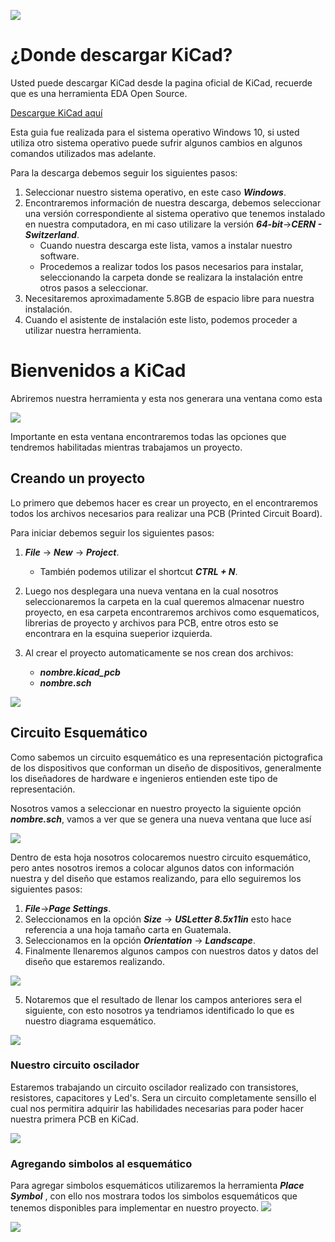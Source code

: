 ![](/img/back.png)

# ¿Donde descargar KiCad?

Usted puede descargar KiCad desde la pagina oficial de KiCad, recuerde que es una herramienta EDA Open Source.

[Descargue KiCad aquí][KiCad_Link]

[KiCad_Link]: https://kicad.org/download/

Esta guia fue realizada para el sistema operativo Windows 10, si usted utiliza otro sistema operativo puede sufrir algunos cambios en algunos comandos utilizados mas adelante.

Para la descarga debemos seguir los siguientes pasos:

1. Seleccionar nuestro sistema operativo, en este caso ***Windows***.
2. Encontraremos información de nuestra descarga, debemos seleccionar una versión correspondiente al sistema operativo que tenemos instalado en nuestra computadora, en mi caso utilizare la versión ***64-bit***->***CERN - Switzerland***.
	- Cuando nuestra descarga este lista, vamos a instalar nuestro software.
	- Procedemos a realizar todos los pasos necesarios para instalar, seleccionando la carpeta donde se realizara la instalación entre otros pasos a seleccionar.
3. Necesitaremos aproximadamente 5.8GB de espacio libre para nuestra instalación.
4. Cuando el asistente de instalación este listo, podemos proceder a utilizar nuestra herramienta.

# Bienvenidos a KiCad

Abriremos nuestra herramienta y esta nos generara una ventana como esta

![](/img/kicadInicio.PNG)

Importante en esta ventana encontraremos todas las opciones que tendremos habilitadas mientras trabajamos un proyecto.

## Creando un proyecto

Lo primero que debemos hacer es crear un proyecto, en el encontraremos todos los archivos necesarios para realizar una PCB (Printed Circuit Board).

Para iniciar debemos seguir los siguientes pasos: 

1. ***File*** -> ***New*** -> ***Project***.
	-	También podemos utilizar el shortcut ***CTRL + N***.

2.  Luego nos desplegara una nueva ventana en la cual nosotros seleccionaremos la carpeta en la cual queremos almacenar nuestro proyecto, en esa carpeta encontraremos archivos como esquematicos, librerias de proyecto y archivos para PCB, entre otros esto se encontrara en la esquina sueperior izquierda.

3.	Al crear el proyecto automaticamente se nos crean dos archivos:
	-	***nombre.kicad_pcb***
	-	***nombre.sch***<br/>


![](/img/img1.PNG)

## Circuito Esquemático

Como sabemos un circuito esquemático es una representación pictografica de los dispositivos que conforman un diseño de dispositivos, generalmente los diseñadores de hardware e ingenieros entienden este tipo de representación. 

Nosotros vamos a seleccionar en nuestro proyecto la siguiente opción ***nombre.sch***, vamos a ver que se genera una nueva ventana que luce así

![](/img/img2.PNG)

Dentro de esta hoja nosotros colocaremos nuestro circuito esquemático, pero antes nosotros iremos a colocar algunos datos con información nuestra y del diseño que estamos realizando, para ello seguiremos los siguientes pasos:

1.	***File***->***Page Settings***.
2.	Seleccionamos en la opción ***Size*** -> ***USLetter 8.5x11in*** esto hace referencia a una hoja tamaño carta en Guatemala.
3.	Seleccionamos en la opción ***Orientation*** -> ***Landscape***.
4.	Finalmente llenaremos algunos campos con nuestros datos y datos del diseño que estaremos realizando.

![](/img/img3.PNG)

5. Notaremos que el resultado de llenar los campos anteriores sera el siguiente, con esto nosotros ya tendriamos identificado lo que es nuestro diagrama esquemático.<br/>

![](/img/img4.PNG)

### Nuestro circuito oscilador

Estaremos trabajando un circuito oscilador realizado con transistores, resistores, capacitores y Led's. Sera un circuito completamente sensillo el cual nos permitira adquirir las habilidades necesarias para poder hacer nuestra primera PCB en KiCad.

![](/img/esquematico.PNG)

### Agregando simbolos al esquemático 

Para agregar simbolos esquemáticos utilizaremos la herramienta ***Place Symbol*** , con ello nos mostrara todos los simbolos esquemáticos que tenemos disponibles para implementar en nuestro proyecto.
![](/img/cSymbol1.PNG)

![](/img/cSymbol.PNG)
